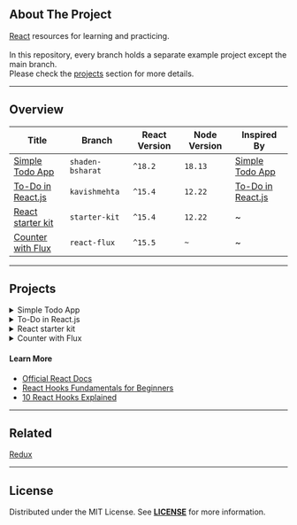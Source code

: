 ## About The Project
[React][topic] resources for learning and practicing.
</br>  
In this repository, every branch holds a separate example project except the main branch.  
Please check the [projects](#projects) section for more details.


---
## Overview
| Title                                   | Branch           | React Version | Node Version | Inspired By                                   |
|-----------------------------------------|------------------|---------------|--------------|-----------------------------------------------|
| [Simple Todo App][shaden-bsharat]       | `shaden-bsharat` | `^18.2`       | `18.13`      | [Simple Todo App][shaden-bsharat-url-tooltip] |
| [To-Do in React.js][kavishmehta]        | `kavishmehta`    | `^15.4`       | `12.22`      | [To-Do in React.js][kavishmehta-url]          |
| [React starter kit][starter-kit]        | `starter-kit`    | `^15.4`       | `12.22`      | ~                                             |
| [Counter with Flux][react-flux-tooltip] | `react-flux`     | `^15.5`       | `~`          | ~                                             |


---
## Projects
<details><summary>Simple Todo App</summary>  
<p>

![React App](https://user-images.githubusercontent.com/5810350/214475325-837151ed-2886-470c-b482-f787af0a3ca2.png)

**Project Description:** This is a simple todo app with react  
**Project Link:** https://github.com/habibun/react/tree/shaden-bsharat  
**Inspired By:** [How to Build a Simple Todo App with React][shaden-bsharat-url]  
<br/>

#### Installation
```bash
git clone git@github.com:habibun/react.git
cd react
git checkout shaden-bsharat
git pull origin shaden-bsharat
npm install
npm start
```

</p>
</details>


<details><summary>To-Do in React.js</summary>  
<p>

![React App](https://user-images.githubusercontent.com/5810350/214866660-176d87ff-fcd6-497c-be83-71d4dec46025.png)

**Project Description:** This is a simple todo app with react  
**Project Link:** https://github.com/habibun/react/tree/kavishmehta  
**Inspired By:** [To-Do in React.js][kavishmehta-url]  
<br/>

#### Installation
```bash
git clone git@github.com:habibun/react.git
cd react
git checkout kavishmehta
git pull origin kavishmehta
npm install
npm start
```

</p>
</details>


<details><summary>React starter kit</summary>  
<p>

**Project Description:** This is a starter kit react project with webpack
**Project Link:** https://github.com/habibun/react/tree/starter-kit  
**Inspired By:** ~  
<br/>

#### Installation
```bash
git clone git@github.com:habibun/react.git
cd react
git checkout starter-kit
git pull origin starter-kit
npm install
npm start
```

</p>
</details>


<details><summary>Counter with Flux</summary>  
<p>
    
**Project Description:** Simple counter using ReactJS with Flux architecture  
**Project Link:** https://github.com/habibun/react/tree/react-flux  
**Inspired By:** ~  
<br/>

#### Installation
```bash
git clone git@github.com:habibun/react.git
cd react
git checkout react-flux
git pull origin react-flux
npm install
npm start
```

</p>
</details>


#### Learn More
- [Official React Docs](https://reactjs.org/docs/getting-started.html)
- [React Hooks Fundamentals for Beginners](https://www.freecodecamp.org/news/react-hooks-fundamentals)
- [10 React Hooks Explained](https://www.youtube.com/watch?v=TNhaISOUy6Q)


---
## Related
[Redux](https://github.com/habibun/redux)


---
## License
Distributed under the MIT License. See **[LICENSE][license]** for more information.


[//]: # (Links)
[topic]: https://reactjs.org/
[license]: https://github.com/habibun/react/blob/main/LICENSE

[//]: # (Simple Todo App)
[shaden-bsharat]: https://github.com/habibun/react/tree/shaden-bsharat
[shaden-bsharat-url]: https://blog.devgenius.io/how-to-build-a-simple-todo-app-with-react-dd979a6a7a8a
[shaden-bsharat-url-tooltip]: https://blog.devgenius.io/how-to-build-a-simple-todo-app-with-react-dd979a6a7a8a "How to Build a Simple Todo App with React"

[//]: # (To-Do in React.js)
[kavishmehta]: https://github.com/habibun/react/tree/kavishmehta
[kavishmehta-url]: https://codepen.io/kavishmehta/pen/yaxwVR


[//]: # (React starter kit)
[starter-kit]: https://github.com/habibun/react/tree/starter-kit


[//]: # (Simple counter with Flux architecture)
[react-flux]: https://github.com/habibun/react/tree/react-flux
[react-flux-tooltip]: https://github.com/habibun/react/tree/react-flux "Simple counter with Flux architecture"
